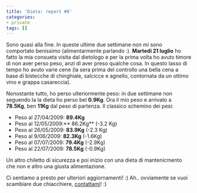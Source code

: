 ```yaml
---
title: 'Dieta: report #8'
categories:
- private
tags: []
---
```

Sono quasi alla fine. In queste ultime due settimane non mi sono comportato
benissimo (alimentarmente parlando :). **Martedi 21 luglio** ho fatto la mia
consueta visita dal dietologo e per la prima volta ho avuto timore di non aver
perso peso, anzi di aver preso qualche cosa. In questo lasso di tempo ho avuto
varie cene (la sera prima del controllo una bella cena a base di bistecche di
chinghiale, salcicce e agnello, contornata da un ottimo vino e grappa
casareccia).

Nonostante tutto, ho perso ulteriormente peso: in due settimane non seguendo
la la dieta ho perso bel **0.9Kg**. Ora il mio peso e arrivato a **78.5Kg**,
ben **11Kg** dal peso di partenza. Il classico schemino dei pesi:

  * Peso al 27/04/2009: **89.4Kg**
  * Peso al 12/05/2009:** 86.2Kg** (-3.2 Kg)
  * Peso al 26/05/2009: **83.9Kg** (-2.3 Kg)
  * Peso al 9/06/2009: **82.3Kg** (-1.6Kg)
  * Peso al 07/07/2009: **79.4Kg** (-2.9Kg)
  * Peso al 22/07/2009: **78.5Kg** (-0.9Kg)
  

  
Un altro chiletto di sicurezza e poi inizio con una dieta di mantenicmento che
non e altro una giusta alimentazione.

Ci sentiamo a presto per ulteriori aggiornamenti! :) Ah.. ovviamente se vuoi
scambiare due chiacchiere, [contattami](http://www.diegor.it/chi-e-diegor/)!
:)

